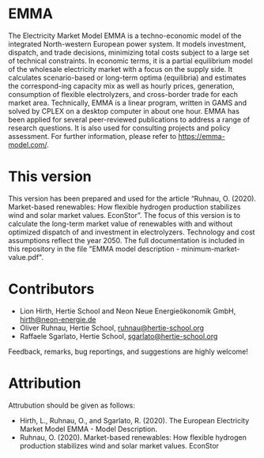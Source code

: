 # EMMA
The Electricity Market Model EMMA is a techno-economic model of the integrated North-western European power system. It models investment, dispatch, and trade decisions, minimizing total costs subject to a large set of technical constraints. In economic terms, it is a partial equilibrium model of the wholesale electricity market with a focus on the supply side. It calculates scenario-based or long-term optima (equilibria) and estimates the correspond-ing capacity mix as well as hourly prices, generation, consumption of flexible electrolyzers, and cross-border trade for each market area. Technically, EMMA is a linear program, written in GAMS and solved by CPLEX on a desktop computer in about one hour. EMMA has been applied for several peer-reviewed publications to address a range of research questions. It is also used for consulting projects and policy assessment. For further information, please refer to https://emma-model.com/.

# This version
This version has been prepared and used for the article “Ruhnau, O. (2020). Market-based renewables: How flexible hydrogen production stabilizes wind and solar market values. EconStor”. The focus of this version is to calculate the long-term market value of renewables with and without optimized dispatch of and investment in electrolyzers. Technology and cost assumptions reflect the year 2050. The full documentation is included in this repository in the file "EMMA model description - minimum-market-value.pdf".

# Contributors
* Lion Hirth, Hertie School and Neon Neue Energieökonomik GmbH, hirth@neon-energie.de
* Oliver Ruhnau, Hertie School, ruhnau@hertie-school.org
* Raffaele Sgarlato, Hertie School, sgarlato@hertie-school.org

Feedback, remarks, bug reportings, and suggestions are highly welcome!

# Attribution
Attrubution should be given as follows:
* Hirth, L., Ruhnau, O., and Sgarlato, R. (2020). The European Electricity Market Model EMMA - Model Description.
* Ruhnau, O. (2020). Market-based renewables: How flexible hydrogen production stabilizes wind and solar market values. EconStor
